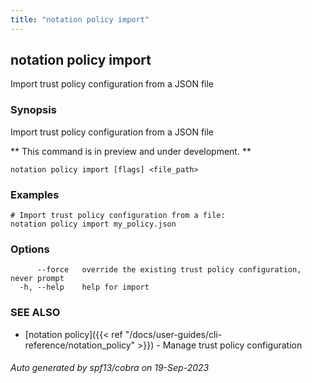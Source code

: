```yaml
---
title: "notation policy import"
---
```


## notation policy import

Import trust policy configuration from a JSON file

### Synopsis

Import trust policy configuration from a JSON file

** This command is in preview and under development. **

```
notation policy import [flags] <file_path>
```

### Examples

```
# Import trust policy configuration from a file:
notation policy import my_policy.json
```

### Options

```
      --force   override the existing trust policy configuration, never prompt
  -h, --help    help for import
```

### SEE ALSO

* [notation policy]({{< ref "/docs/user-guides/cli-reference/notation_policy" >}})	 - Manage trust policy configuration

###### Auto generated by spf13/cobra on 19-Sep-2023
